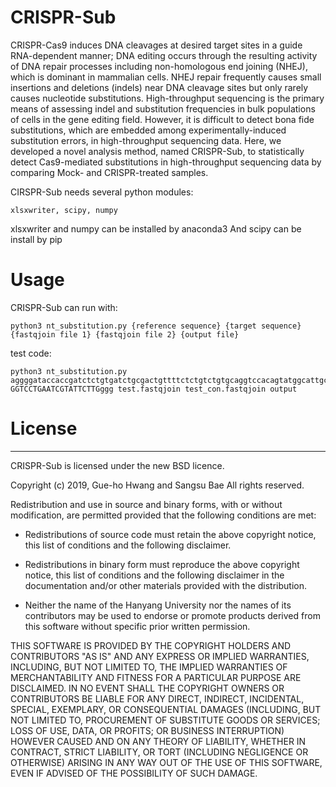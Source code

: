 # CRISPR-Sub

CRISPR-Cas9 induces DNA cleavages at desired target sites in a guide RNA-dependent manner; DNA editing occurs through the resulting activity of DNA repair processes including non-homologous end joining (NHEJ), which is dominant in mammalian cells. NHEJ repair frequently causes small insertions and deletions (indels) near DNA cleavage sites but only rarely causes nucleotide substitutions. High-throughput sequencing is the primary means of assessing indel and substitution frequencies in bulk populations of cells in the gene editing field. However, it is difficult to detect bona fide substitutions, which are embedded among experimentally-induced substitution errors, in high-throughput sequencing data. Here, we developed a novel analysis method, named CRISPR-Sub, to statistically detect Cas9-mediated substitutions in high-throughput sequencing data by comparing Mock- and CRISPR-treated samples.


CIRSPR-Sub needs several python modules:
    
    xlsxwriter, scipy, numpy


xlsxwriter and numpy can be installed by anaconda3
And scipy can be install by pip

# Usage

CRISPR-Sub can run with:

    python3 nt_substitution.py {reference sequence} {target sequence} {fastqjoin file 1} {fastqjoin file 2} {output file}

test code:

    python3 nt_substitution.py aggggataccaccgatctctgtgatctgcgactgttttctctgtctgtgcaggtccacagtatggcattgcccgtgaagatgtggtcctgaatcgtattcttggggaaggcttttttggggaggtctatgaaggtgtctacacaaatcatgtgagttctaggatcttcccttacactcctcttccacatgtctgtagggtgagacagagctcgaa GGTCCTGAATCGTATTCTTGggg test.fastqjoin test_con.fastqjoin output

# License
-------
CRISPR-Sub is licensed under the new BSD licence.

Copyright (c) 2019, Gue-ho Hwang and Sangsu Bae
All rights reserved.

Redistribution and use in source and binary forms, with or without modification,
are permitted provided that the following conditions are met:

* Redistributions of source code must retain the above copyright notice, this
  list of conditions and the following disclaimer.

* Redistributions in binary form must reproduce the above copyright notice, this
  list of conditions and the following disclaimer in the documentation and/or
  other materials provided with the distribution.

* Neither the name of the Hanyang University nor the names of its
  contributors may be used to endorse or promote products derived from
  this software without specific prior written permission.

THIS SOFTWARE IS PROVIDED BY THE COPYRIGHT HOLDERS AND CONTRIBUTORS "AS IS" AND
ANY EXPRESS OR IMPLIED WARRANTIES, INCLUDING, BUT NOT LIMITED TO, THE IMPLIED
WARRANTIES OF MERCHANTABILITY AND FITNESS FOR A PARTICULAR PURPOSE ARE
DISCLAIMED. IN NO EVENT SHALL THE COPYRIGHT OWNERS OR CONTRIBUTORS BE LIABLE FOR
ANY DIRECT, INDIRECT, INCIDENTAL, SPECIAL, EXEMPLARY, OR CONSEQUENTIAL DAMAGES
(INCLUDING, BUT NOT LIMITED TO, PROCUREMENT OF SUBSTITUTE GOODS OR SERVICES;
LOSS OF USE, DATA, OR PROFITS; OR BUSINESS INTERRUPTION) HOWEVER CAUSED AND ON
ANY THEORY OF LIABILITY, WHETHER IN CONTRACT, STRICT LIABILITY, OR TORT
(INCLUDING NEGLIGENCE OR OTHERWISE) ARISING IN ANY WAY OUT OF THE USE OF THIS
SOFTWARE, EVEN IF ADVISED OF THE POSSIBILITY OF SUCH DAMAGE.
